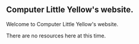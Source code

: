## Computer Little Yellow's website.

Welcome to Computer Little Yellow's website.

There are no resources here at this time.
